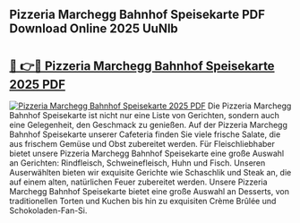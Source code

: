 ## Pizzeria Marchegg Bahnhof Speisekarte PDF Download Online 2025 UuNlb

# <h2><a href="http://gceesce.nevu.top/?p=Pizzeria+Marchegg+Bahnhof+Speisekarte">🔗 👉🔴 Pizzeria Marchegg Bahnhof Speisekarte 2025 PDF</a></h2>

[![Pizzeria Marchegg Bahnhof Speisekarte 2025 PDF](https://i.imgur.com/dBaPXMq.png)](http://gceesce.nevu.top/?p=Pizzeria+Marchegg+Bahnhof+Speisekarte)
Die Pizzeria Marchegg Bahnhof Speisekarte ist nicht nur eine Liste von Gerichten, sondern auch eine Gelegenheit, den Geschmack zu genießen. Auf der Pizzeria Marchegg Bahnhof Speisekarte unserer Cafeteria finden Sie viele frische Salate, die aus frischem Gemüse und Obst zubereitet werden. Für Fleischliebhaber bietet unsere Pizzeria Marchegg Bahnhof Speisekarte eine große Auswahl an Gerichten: Rindfleisch, Schweinefleisch, Huhn und Fisch. Unseren Auserwählten bieten wir exquisite Gerichte wie Schaschlik und Steak an, die auf einem alten, natürlichen Feuer zubereitet werden. Unsere Pizzeria Marchegg Bahnhof Speisekarte bietet eine große Auswahl an Desserts, von traditionellen Torten und Kuchen bis hin zu exquisiten Crème Brûlée und Schokoladen-Fan-Si.
